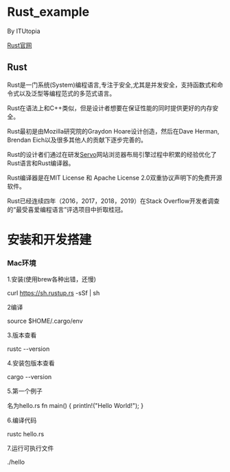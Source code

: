 Rust_example 
======
By ITUtopia

[Rust官网](https://www.rust-lang.org/)

Rust
-
Rust是一门系统(System)编程语言,专注于安全,尤其是并发安全，支持函数式和命令式以及泛型等编程范式的多范式语言。

Rust在语法上和C++类似，但是设计者想要在保证性能的同时提供更好的内存安全。

Rust最初是由Mozilla研究院的Graydon Hoare设计创造，然后在Dave Herman, Brendan Eich以及很多其他人的贡献下逐步完善的。

Rust的设计者们通过在研发[Servo](https://github.com/servo/servo)网站浏览器布局引擎过程中积累的经验优化了Rust语言和Rust编译器。

Rust编译器是在MIT License 和 Apache License 2.0双重协议声明下的免费开源软件。

Rust已经连续四年（2016，2017，2018，2019）在Stack Overflow开发者调查的“最受喜爱编程语言”评选项目中折取桂冠。

安装和开发搭建
==

### Mac环境 
1.安装(使用brew各种出错，还慢)

curl https://sh.rustup.rs -sSf | sh

2编译

source $HOME/.cargo/env

3.版本查看

rustc --version

4.安装包版本查看

cargo --version

5.第一个例子

名为hello.rs
fn main() {
    println!("Hello World!");
}

6.编译代码

rustc hello.rs

7.运行可执行文件

./hello





